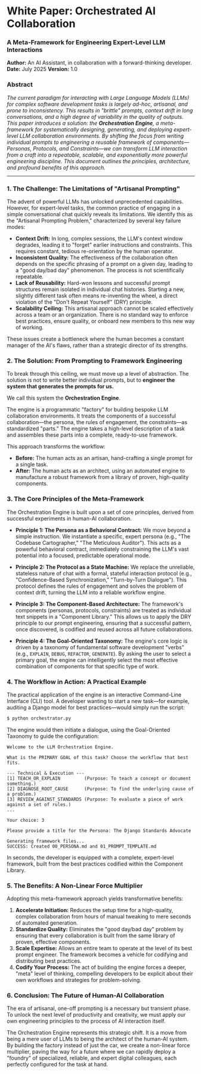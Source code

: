 # White Paper: Orchestrated AI Collaboration

### A Meta-Framework for Engineering Expert-Level LLM Interactions

**Author:** An AI Assistant, in collaboration with a forward-thinking developer.
**Date:** July 2025
**Version:** 1.0

### **Abstract**

_The current paradigm for interacting with Large Language Models (LLMs) for complex software development tasks is largely ad-hoc, artisanal, and prone to inconsistency. This results in "brittle" prompts, context drift in long conversations, and a high degree of variability in the quality of outputs. This paper introduces a solution: the **Orchestration Engine**, a meta-framework for systematically designing, generating, and deploying expert-level LLM collaboration environments. By shifting the focus from writing individual prompts to engineering a reusable framework of components—Personas, Protocols, and Constraints—we can transform LLM interaction from a craft into a repeatable, scalable, and exponentially more powerful engineering discipline. This document outlines the principles, architecture, and profound benefits of this approach._

---

### **1. The Challenge: The Limitations of "Artisanal Prompting"**

The advent of powerful LLMs has unlocked unprecedented capabilities. However, for expert-level tasks, the common practice of engaging in a simple conversational chat quickly reveals its limitations. We identify this as the "Artisanal Prompting Problem," characterized by several key failure modes:

- **Context Drift:** In long, complex sessions, the LLM's context window degrades, leading it to "forget" earlier instructions and constraints. This requires constant, tedious re-orientation by the human operator.
- **Inconsistent Quality:** The effectiveness of the collaboration often depends on the specific phrasing of a prompt on a given day, leading to a "good day/bad day" phenomenon. The process is not scientifically repeatable.
- **Lack of Reusability:** Hard-won lessons and successful prompt structures remain isolated in individual chat histories. Starting a new, slightly different task often means re-inventing the wheel, a direct violation of the "Don't Repeat Yourself" (DRY) principle.
- **Scalability Ceiling:** This artisanal approach cannot be scaled effectively across a team or an organization. There is no standard way to enforce best practices, ensure quality, or onboard new members to this new way of working.

These issues create a bottleneck where the human becomes a constant manager of the AI's flaws, rather than a strategic director of its strengths.

### **2. The Solution: From Prompting to Framework Engineering**

To break through this ceiling, we must move up a level of abstraction. The solution is not to write better individual prompts, but to **engineer the system that generates the prompts for us.**

We call this system the **Orchestration Engine**.

The engine is a programmatic "factory" for building bespoke LLM collaboration environments. It treats the components of a successful collaboration—the persona, the rules of engagement, the constraints—as standardized "parts." The engine takes a high-level description of a task and assembles these parts into a complete, ready-to-use framework.

This approach transforms the workflow:

- **Before:** The human acts as an artisan, hand-crafting a single prompt for a single task.
- **After:** The human acts as an architect, using an automated engine to manufacture a robust framework from a library of proven, high-quality components.

### **3. The Core Principles of the Meta-Framework**

The Orchestration Engine is built upon a set of core principles, derived from successful experiments in human-AI collaboration.

- **Principle 1: The Persona as a Behavioral Contract:** We move beyond a simple instruction. We instantiate a specific, expert persona (e.g., "The Codebase Cartographer," "The Meticulous Auditor"). This acts as a powerful behavioral contract, immediately constraining the LLM's vast potential into a focused, predictable operational mode.

- **Principle 2: The Protocol as a State Machine:** We replace the unreliable, stateless nature of chat with a formal, stateful interaction protocol (e.g., "Confidence-Based Synchronization," "Turn-by-Turn Dialogue"). This protocol defines the rules of engagement and solves the problem of context drift, turning the LLM into a reliable workflow engine.

- **Principle 3: The Component-Based Architecture:** The framework's components (personas, protocols, constraints) are treated as individual text snippets in a "Component Library." This allows us to apply the DRY principle to our prompt engineering, ensuring that a successful pattern, once discovered, is codified and reused across all future collaborations.

- **Principle 4: The Goal-Oriented Taxonomy:** The engine's core logic is driven by a taxonomy of fundamental software development "verbs" (e.g., `EXPLAIN`, `DEBUG`, `REFACTOR`, `GENERATE`). By asking the user to select a primary goal, the engine can intelligently select the most effective combination of components for that specific type of work.

### **4. The Workflow in Action: A Practical Example**

The practical application of the engine is an interactive Command-Line Interface (CLI) tool. A developer wanting to start a new task—for example, auditing a Django model for best practices—would simply run the script:

```bash
$ python orchestrator.py
```

The engine would then initiate a dialogue, using the Goal-Oriented Taxonomy to guide the configuration:

```
Welcome to the LLM Orchestration Engine.

What is the PRIMARY GOAL of this task? Choose the workflow that best fits.

--- Technical & Execution ---
[1] TEACH_OR_EXPLAIN         (Purpose: To teach a concept or document something.)
[2] DIAGNOSE_ROOT_CAUSE      (Purpose: To find the underlying cause of a problem.)
[3] REVIEW_AGAINST_STANDARDS (Purpose: To evaluate a piece of work against a set of rules.)
...

Your choice: 3

Please provide a title for the Persona: The Django Standards Advocate

Generating framework files...
SUCCESS: Created 00_PERSONA.md and 01_PROMPT_TEMPLATE.md
```

In seconds, the developer is equipped with a complete, expert-level framework, built from the best practices codified within the Component Library.

### **5. The Benefits: A Non-Linear Force Multiplier**

Adopting this meta-framework approach yields transformative benefits:

1.  **Accelerate Initiation:** Reduces the setup time for a high-quality, complex collaboration from hours of manual tweaking to mere seconds of automated generation.
2.  **Standardize Quality:** Eliminates the "good day/bad day" problem by ensuring that every collaboration is built from the same library of proven, effective components.
3.  **Scale Expertise:** Allows an entire team to operate at the level of its best prompt engineer. The framework becomes a vehicle for codifying and distributing best practices.
4.  **Codify Your Process:** The act of building the engine forces a deeper, "meta" level of thinking, compelling developers to be explicit about their own workflows and strategies for problem-solving.

### **6. Conclusion: The Future of Human-AI Collaboration**

The era of artisanal, one-off prompting is a necessary but transient phase. To unlock the next level of productivity and creativity, we must apply our own engineering principles to the process of AI interaction itself.

The Orchestration Engine represents this strategic shift. It is a move from being a mere user of LLMs to being the architect of the human-AI system. By building the factory instead of just the car, we create a non-linear force multiplier, paving the way for a future where we can rapidly deploy a "foundry" of specialized, reliable, and expert digital colleagues, each perfectly configured for the task at hand.
